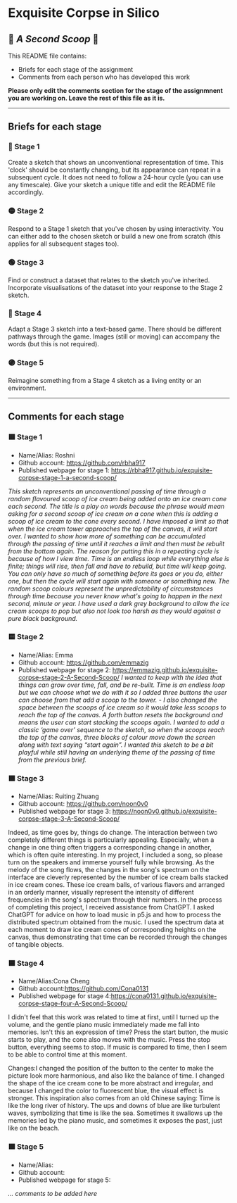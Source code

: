 # Exquisite Corpse in Silico
## 🔻 *A Second Scoop* 🔻

This README file contains:
- Briefs for each stage of the assignment
- Comments from each person who has developed this work

**Please only edit the comments section for the stage of the assignmnent you are working on. Leave the rest of this file as it is.**

*****
## Briefs for each stage

### 🔴 Stage 1
Create a sketch that shows an unconventional representation of time. This 'clock' should be constantly changing, but its appearance can repeat in a subsequent cycle. It does not need to follow a 24-hour cycle (you can use any timescale). Give your sketch a unique title and edit the README file accordingly.

### 🟡 Stage 2
Respond to a Stage 1 sketch that you've chosen by using interactivity. You can either add to the chosen sketch or build a new one from scratch (this applies for all subsequent stages too).

### 🟢 Stage 3
Find or construct a dataset that relates to the sketch you've inherited. Incorporate visualisations of the dataset into your response to the Stage 2 sketch.

### 🔵 Stage 4
Adapt a Stage 3 sketch into a text-based game. There should be different pathways through the game. Images (still or moving) can accompany the words (but this is not required).

### 🟣 Stage 5
Reimagine something from a Stage 4 sketch as a living entity or an environment.

*****
## Comments for each stage

### 🟥 Stage 1
- Name/Alias: Roshni
- Github account: https://github.com/rbha917
- Published webpage for stage 1: https://rbha917.github.io/exquisite-corpse-stage-1-a-second-scoop/

*This sketch represents an unconventional passing of time through a random flavoured scoop of ice cream being added onto an ice cream cone each second. The title is a play on words because the phrase would mean asking for a second scoop of ice cream on a cone when this is adding a scoop of ice cream to the cone every second. I have imposed a limit so that when the ice cream tower approaches the top of the canvas, it will start over. I wanted to show how more of something can be accumulated through the passing of time until it reaches a limit and then must be rebuilt from the bottom again. The reason for putting this in a repeating cycle is because of how I view time.  Time is an endless loop while everything else is finite; things will rise, then fall and have to rebuild, but time will keep going. You can only have so much of something before its goes or you do, either one, but then the cycle will start again with someone or something new. The random scoop colours represent the unpredictability of circumstances through time because you never know what's going to happen in the next second, minute or year. I have used a dark grey background to allow the ice cream scoops to pop but also not look too harsh as they would against a pure black background.*

### 🟨 Stage 2
- Name/Alias: Emma
- Github account: https://github.com/emmazig
- Published webpage for stage 2: https://emmazig.github.io/exquisite-corpse-stage-2-A-Second-Scoop/
  *I wanted to keep with the idea that things can grow over time, fall,  and be re-built. Time is an endless loop but we can choose what we do with it so I added three buttons the user can choose from that add a scoop to the tower. - I also changed the space between the scoops of ice cream so it would take less scoops to reach the top of the canvas. A forth button resets the background and means the user can start stacking the scoops again. I wanted to add a classic ‘game over’ sequence to the sketch, so when the scoops reach the top of the canvas, three blocks of colour move down the screen along with text saying “start again”.
I wanted this sketch to be a bit playful while still having an underlying theme of the passing of time from the previous brief.*

### 🟩 Stage 3
- Name/Alias: Ruiting Zhuang
- Github account: https://github.com/noon0v0
- Published webpage for stage 3: https://noon0v0.github.io/exquisite-corpse-stage-3-A-Second-Scoop/

Indeed, as time goes by, things do change. The interaction between two completely different things is particularly appealing. Especially, when a change in one thing often triggers a corresponding change in another, which is often quite interesting. In my project, I included a song, so please turn on the speakers and immerse yourself fully while browsing. As the melody of the song flows, the changes in the song's spectrum on the interface are cleverly represented by the number of ice cream balls stacked in ice cream cones. These ice cream balls, of various flavors and arranged in an orderly manner, visually represent the intensity of different frequencies in the song's spectrum through their numbers. In the process of completing this project, I received assistance from ChatGPT. I asked ChatGPT for advice on how to load music in p5.js and how to process the distributed spectrum obtained from the music. I used the spectrum data at each moment to draw ice cream cones of corresponding heights on the canvas, thus demonstrating that time can be recorded through the changes of tangible objects.

### 🟦 Stage 4
- Name/Alias:Cona Cheng
- Github account:https://github.com/Cona0131
- Published webpage for stage 4:https://cona0131.github.io/exquisite-corpse-stage-four-A-Second-Scoop/

I didn't feel that this work was related to time at first, until I turned up the volume, and the gentle piano music immediately made me fall into memories. Isn't this an expression of time? Press the start button, the music starts to play, and the cone also moves with the music. Press the stop button, everything seems to stop. If music is compared to time, then I seem to be able to control time at this moment.

Changes:I changed the position of the button to the center to make the picture look more harmonious, and also like the balance of time. I changed the shape of the ice cream cone to be more abstract and irregular, and because I changed the color to fluorescent blue, the visual effect is stronger. This inspiration also comes from an old Chinese saying: Time is like the long river of history. The ups and downs of blue are like turbulent waves, symbolizing that time is like the sea. Sometimes it swallows up the memories led by the piano music, and sometimes it exposes the past, just like on the beach.

### 🟪 Stage 5
- Name/Alias:
- Github account:
- Published webpage for stage 5:

*... comments to be added here*
